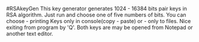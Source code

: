#RSAkeyGen
This key generator generates 1024 - 16384 bits pair keys in RSA algorithm. 
Just run and choose one of five numbers of bits. You can choose - printing Keys only in console(copy - paste) 
or - only to files. Nice exiting from program by 'Q'. Both keys are may be opened from Notepad or another text editor.
